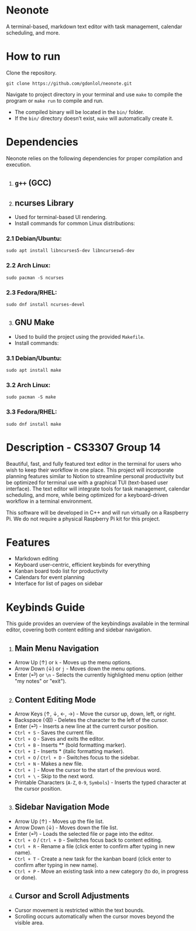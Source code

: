 # Neonote
A terminal-based, markdown text editor with task management, calendar scheduling, and more.

# How to run
Clone the repository.

```
git clone https://github.com/gdonlol/neonote.git
```

Navigate to project directory in your terminal and use `make` to compile the program or `make run` to compile and run.

- The compiled binary will be located in the `bin/` folder.
- If the `bin/` directory doesn’t exist, `make` will automatically create it.

# Dependencies
Neonote relies on the following dependencies for proper compilation and execution.

1. ## `g++` (GCC)
2. ## **ncurses Library**
- Used for terminal-based UI rendering.
- Install commands for common Linux distributions:
### 2.1 **Debian/Ubuntu**:
```
sudo apt install libncurses5-dev libncursesw5-dev
```
### 2.2 **Arch Linux**:
```
sudo pacman -S ncurses
```
### 2.3 **Fedora/RHEL**:
```
sudo dnf install ncurses-devel
```
3. ## **GNU Make**
- Used to build the project using the provided `Makefile`.
- Install commands:
### 3.1 **Debian/Ubuntu**:
```
sudo apt install make
```
### 3.2 **Arch Linux**:
```
sudo pacman -S make
```
### 3.3 **Fedora/RHEL**:
```
sudo dnf install make
```

# Description - CS3307 Group 14
Beautiful, fast, and fully featured text editor in the terminal for users who wish to keep their workflow in one place. This project will incorporate planning features similar to Notion to streamline personal productivity but be optimized for terminal use with a graphical TUI (text-based user interface). The text editor will integrate tools for task management, calendar scheduling, and more, while being optimized for a keyboard-driven workflow in a terminal environment.

This software will be developed in C++ and will run virtually on a Raspberry Pi. We do not require a physical Raspberry Pi kit for this project.

# Features
- Markdown editing
- Keyboard user-centric, efficient keybinds for everything
- Kanban board todo list for productivity
- Calendars for event planning
- Interface for list of pages on sidebar

# Keybinds Guide
This guide provides an overview of the keybindings available in the terminal editor, covering both content editing and sidebar navigation.

1. ## Main Menu Navigation
- Arrow Up (↑) or `k` - Moves up the menu options.
- Arrow Down (↓) or `j` - Moves down the menu options.
- Enter (⏎) or `\n` - Selects the currently highlighted menu option (either "my notes" or "exit").

2. ## Content Editing Mode
- Arrow Keys (↑, ↓, ←, →) - Move the cursor up, down, left, or right.
- Backspace (⌫) - Deletes the character to the left of the cursor.
- Enter (⏎) - Inserts a new line at the current cursor position.
- `Ctrl + S` - Saves the current file.
- `Ctrl + Q` - Saves and exits the editor.
- `Ctrl + B` - Inserts ** (bold formatting marker).
- `Ctrl + I` - Inserts * (italic formatting marker).
- `Ctrl + O` / `Ctrl + D` - Switches focus to the sidebar.
- `Ctrl + N` - Makes a new file.
- `Ctrl + ]` - Move the cursor to the start of the previous word.
- `Ctrl + \` - Skip to the next word.
- Printable Characters (`A-Z`, `0-9`, `Symbols`) - Inserts the typed character at the cursor position.

3. ## Sidebar Navigation Mode
- Arrow Up (↑) - Moves up the file list.
- Arrow Down (↓) - Moves down the file list.
- Enter (⏎) - Loads the selected file or page into the editor.
- `Ctrl + O` / `Ctrl + D` - Switches focus back to content editing.
- `Ctrl + R` - Rename a file (click enter to confirm after typing in new name).
- `Ctrl + T` - Create a new task for the kanban board (click enter to confirm after typing in new name).
- `Ctrl + P` - Move an existing task into a new category (to do, in progress or done).

4. ## Cursor and Scroll Adjustments
- Cursor movement is restricted within the text bounds.
- Scrolling occurs automatically when the cursor moves beyond the visible area.